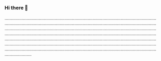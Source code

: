 ### Hi there 👋

..........................................................................................................................................................................................................................................................................................................................................................................................................................................................................................................................................................................................................................................................................................................................................................................................................................................................................................................................